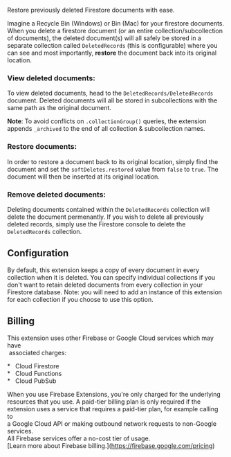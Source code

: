Restore previously deleted Firestore documents with ease.

Imagine a Recycle Bin (Windows) or Bin (Mac) for your firestore documents. When you delete a firestore document (or an entire collection/subcollection of documents), the deleted document(s) will all safely be stored in a separate collection called `DeletedRecords` (this is configurable) where you can see and most importantly, **restore** the document back into its original location.

### View deleted documents:

To view deleted documents, head to the `DeletedRecords/DeletedRecords` document. Deleted documents will all be stored in subcollections with the same path as the original document. 

**Note**: To avoid conflicts on `.collectionGroup()` queries, the extension appends `_archived` to the end of all collection & subcollection names.

### Restore documents:

In order to restore a document back to its original location, simply find the document and set the `softDeletes.restored` value from `false` to `true`. The document will then be inserted at its original location.

### Remove deleted documents:

Deleting documents contained within the `DeletedRecords` collection will delete the document permenantly. If you wish to delete all previously deleted records, simply use the Firestore console to delete the `DeletedRecords` collection.


## Configuration

By default, this extension keeps a copy of every document in every collection when it is deleted. You can specify individual collections if you don't want to retain deleted documents from every collection in your Firestore database. Note: you will need to add an instance of this extension for each collection if you choose to use this option.


## Billing

This extension uses other Firebase or Google Cloud services which may have  
 associated charges:

\*   Cloud Firestore  
\*   Cloud Functions  
\*   Cloud PubSub 

When you use Firebase Extensions, you're only charged for the underlying  
resources that you use. A paid-tier billing plan is only required if the  
extension uses a service that requires a paid-tier plan, for example calling to  
a Google Cloud API or making outbound network requests to non-Google services.  
All Firebase services offer a no-cost tier of usage.  
\[Learn more about Firebase billing.\](https://firebase.google.com/pricing)